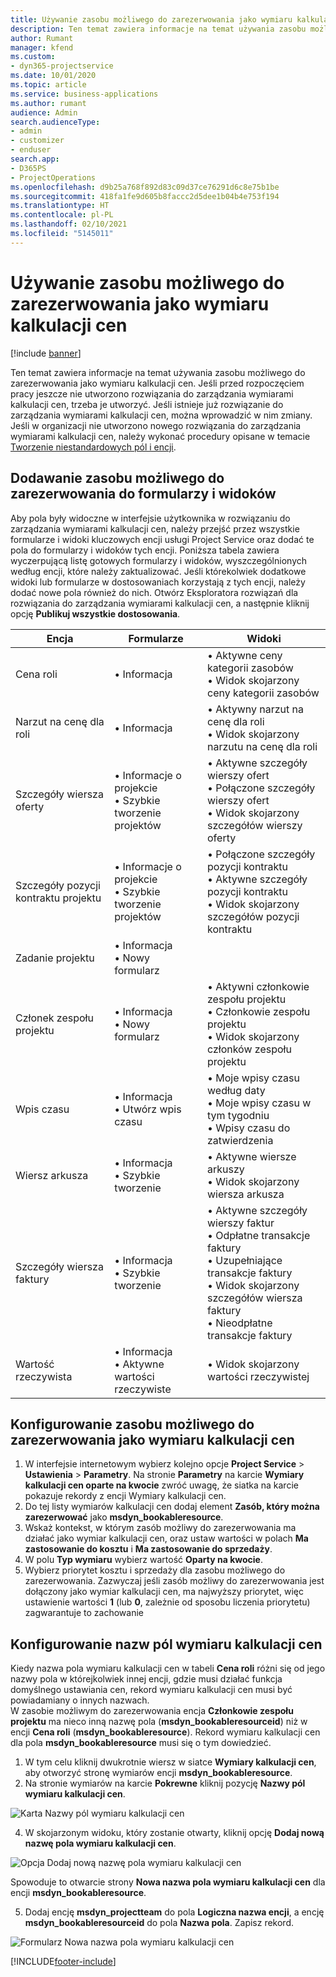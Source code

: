 ```yaml
---
title: Używanie zasobu możliwego do zarezerwowania jako wymiaru kalkulacji cen
description: Ten temat zawiera informacje na temat używania zasobu możliwego do zarezerwowania jako wymiaru kalkulacji cen.
author: Rumant
manager: kfend
ms.custom:
- dyn365-projectservice
ms.date: 10/01/2020
ms.topic: article
ms.service: business-applications
ms.author: rumant
audience: Admin
search.audienceType:
- admin
- customizer
- enduser
search.app:
- D365PS
- ProjectOperations
ms.openlocfilehash: d9b25a768f892d83c09d37ce76291d6c8e75b1be
ms.sourcegitcommit: 418fa1fe9d605b8faccc2d5dee1b04b4e753f194
ms.translationtype: HT
ms.contentlocale: pl-PL
ms.lasthandoff: 02/10/2021
ms.locfileid: "5145011"
---
```

# <a name="use-bookable-resource-as-a-pricing-dimension"></a>Używanie zasobu możliwego do zarezerwowania jako wymiaru kalkulacji cen

[!include [banner](../includes/psa-now-project-operations.md)]

Ten temat zawiera informacje na temat używania zasobu możliwego do zarezerwowania jako wymiaru kalkulacji cen. Jeśli przed rozpoczęciem pracy jeszcze nie utworzono rozwiązania do zarządzania wymiarami kalkulacji cen, trzeba je utworzyć. Jeśli istnieje już rozwiązanie do zarządzania wymiarami kalkulacji cen, można wprowadzić w nim zmiany. Jeśli w organizacji nie utworzono nowego rozwiązania do zarządzania wymiarami kalkulacji cen, należy wykonać procedury opisane w temacie [Tworzenie niestandardowych pól i encji](create-custom-fields-entities.md).

## <a name="add-bookable-resource-to-forms-and-views"></a>Dodawanie zasobu możliwego do zarezerwowania do formularzy i widoków
Aby pola były widoczne w interfejsie użytkownika w rozwiązaniu do zarządzania wymiarami kalkulacji cen, należy przejść przez wszystkie formularze i widoki kluczowych encji usługi Project Service oraz dodać te pola do formularzy i widoków tych encji.
Poniższa tabela zawiera wyczerpującą listę gotowych formularzy i widoków, wyszczególnionych według encji, które należy zaktualizować. Jeśli którekolwiek dodatkowe widoki lub formularze w dostosowaniach korzystają z tych encji, należy dodać nowe pola również do nich.
Otwórz Eksploratora rozwiązań dla rozwiązania do zarządzania wymiarami kalkulacji cen, a następnie kliknij opcję **Publikuj wszystkie dostosowania**.


|   Encja        | Formularze   |Widoki        |
| ------------------------------|---------------------------------|----------------------------------|
|  Cena roli|• Informacja |• Aktywne ceny kategorii zasobów<br> • Widok skojarzony ceny kategorii zasobów|
|  Narzut na cenę dla roli|• Informacja|• Aktywny narzut na cenę dla roli<br>• Widok skojarzony narzutu na cenę dla roli|
|  Szczegóły wiersza oferty|• Informacje o projekcie<br>• Szybkie tworzenie projektów|• Aktywne szczegóły wierszy ofert<br>• Połączone szczegóły wierszy ofert<br>• Widok skojarzony szczegółów wierszy oferty|
|  Szczegóły pozycji kontraktu projektu|• Informacje o projekcie<br>• Szybkie tworzenie projektów|• Połączone szczegóły pozycji kontraktu<br>• Aktywne szczegóły pozycji kontraktu<br>• Widok skojarzony szczegółów pozycji kontraktu|
|  Zadanie projektu|• Informacja<br>• Nowy formularz||
|  Członek zespołu projektu|• Informacja<br>• Nowy formularz|• Aktywni członkowie zespołu projektu<br>• Członkowie zespołu projektu<br>• Widok skojarzony członków zespołu projektu|
|  Wpis czasu|• Informacja<br>• Utwórz wpis czasu|• Moje wpisy czasu według daty<br>• Moje wpisy czasu w tym tygodniu<br>• Wpisy czasu do zatwierdzenia|
|  Wiersz arkusza|• Informacja<br>• Szybkie tworzenie|• Aktywne wiersze arkuszy<br>• Widok skojarzony wiersza arkusza|
|  Szczegóły wiersza faktury|• Informacja<br>• Szybkie tworzenie|• Aktywne szczegóły wierszy faktur<br>• Odpłatne transakcje faktury<br>• Uzupełniające transakcje faktury<br>• Widok skojarzony szczegółów wiersza faktury<br>• Nieodpłatne transakcje faktury|
|  Wartość rzeczywista|• Informacja<br>• Aktywne wartości rzeczywiste|• Widok skojarzony wartości rzeczywistej|

## <a name="set-up-bookable-resource-as-a-pricing-dimension"></a>Konfigurowanie zasobu możliwego do zarezerwowania jako wymiaru kalkulacji cen

1. W interfejsie internetowym wybierz kolejno opcje **Project Service** > **Ustawienia** > **Parametry**. Na stronie **Parametry** na karcie **Wymiary kalkulacji cen oparte na kwocie** zwróć uwagę, że siatka na karcie pokazuje rekordy z encji Wymiary kalkulacji cen. 
2. Do tej listy wymiarów kalkulacji cen dodaj element **Zasób, który można zarezerwować** jako **msdyn_bookableresource**. 
3. Wskaż kontekst, w którym zasób możliwy do zarezerwowania ma działać jako wymiar kalkulacji cen, oraz ustaw wartości w polach **Ma zastosowanie do kosztu** i **Ma zastosowanie do sprzedaży**.
4. W polu **Typ wymiaru** wybierz wartość **Oparty na kwocie**. 
5. Wybierz priorytet kosztu i sprzedaży dla zasobu możliwego do zarezerwowania. Zazwyczaj jeśli zasób możliwy do zarezerwowania jest dołączony jako wymiar kalkulacji cen, ma najwyższy priorytet, więc ustawienie wartości **1** (lub **0**, zależnie od sposobu liczenia priorytetu) zagwarantuje to zachowanie

## <a name="set-up-pricing-dimension-field-names"></a>Konfigurowanie nazw pól wymiaru kalkulacji cen

Kiedy nazwa pola wymiaru kalkulacji cen w tabeli **Cena roli** różni się od jego nazwy pola w którejkolwiek innej encji, gdzie musi działać funkcja domyślnego ustawiania cen, rekord wymiaru kalkulacji cen musi być powiadamiany o innych nazwach.    
W zasobie możliwym do zarezerwowania encja **Członkowie zespołu projektu** ma nieco inną nazwę pola (**msdyn_bookableresourceid**) niż w encji **Cena roli** (**msdyn_bookableresource**). Rekord wymiaru kalkulacji cen dla pola **msdyn_bookableresource** musi się o tym dowiedzieć. 
1. W tym celu kliknij dwukrotnie wiersz w siatce **Wymiary kalkulacji cen**, aby otworzyć stronę wymiarów encji **msdyn_bookableresource**.
2. Na stronie wymiarów na karcie **Pokrewne** kliknij pozycję **Nazwy pól wymiaru kalkulacji cen**.

 ![Karta Nazwy pól wymiaru kalkulacji cen](media/PD-fieldname.png)

4. W skojarzonym widoku, który zostanie otwarty, kliknij opcję **Dodaj nową nazwę pola wymiaru kalkulacji cen**.

 ![Opcja Dodaj nową nazwę pola wymiaru kalkulacji cen](media/Add-NewPD-fieldname.png)


Spowoduje to otwarcie strony **Nowa nazwa pola wymiaru kalkulacji cen** dla encji **msdyn_bookableresource**. 

5. Dodaj encję **msdyn_projectteam** do pola **Logiczna nazwa encji**, a encję **msdyn_bookableresourceid** do pola **Nazwa pola**. Zapisz rekord.

 ![Formularz Nowa nazwa pola wymiaru kalkulacji cen](media/PD-fieldname-Added.png)


[!INCLUDE[footer-include](../includes/footer-banner.md)]